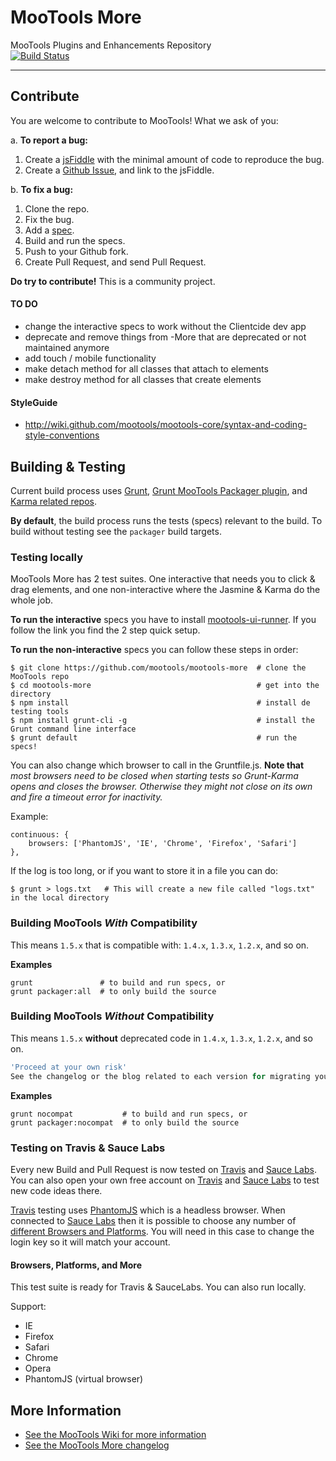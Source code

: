# MooTools More 
MooTools Plugins and Enhancements Repository    
[![Build Status](https://travis-ci.org/mootools/mootools-more.svg?branch=master)](https://travis-ci.org/mootools/mootools-more)

---

## Contribute

You are welcome to contribute to MooTools! What we ask of you:

a. __To report a bug:__

   1. Create a [jsFiddle](http://jsfiddle.net/) with the minimal amount of code to reproduce the bug.
   2. Create a [Github Issue](https://github.com/mootools/mootools-more/issues), and link to the jsFiddle.

b. __To fix a bug:__

   1. Clone the repo.
   2. Fix the bug.
   3. Add a [spec](http://jasmine.github.io/1.3/introduction.html).
   4. Build and run the specs.
   5. Push to your Github fork.
   6. Create Pull Request, and send Pull Request.


__Do try to contribute!__ This is a community project.

#### TO DO

* change the interactive specs to work without the Clientcide dev app
* deprecate and remove things from -More that are deprecated or not maintained anymore
* add touch / mobile functionality
* make detach method for all classes that attach to elements
* make destroy method for all classes that create elements

#### StyleGuide

* http://wiki.github.com/mootools/mootools-core/syntax-and-coding-style-conventions

## Building & Testing

Current build process uses [Grunt](http://github.com/gruntjs), [Grunt MooTools Packager plugin](https://github.com/ibolmo/grunt-packager), and [Karma related repos](http://github.com/karma-runner/grunt-karma).

**By default**, the build process runs the tests (specs) relevant to the build. To build without testing see the `packager` build targets.

### Testing locally

MooTools More has 2 test suites. One interactive that needs you to click & drag elements, and one non-interactive where the Jasmine & Karma do the whole job. 

**To run the interactive** specs you have to install [mootools-ui-runner](https://github.com/arian/mootools-ui-runner). If you follow the link you find the 2 step quick setup.

**To run the non-interactive** specs you can follow these steps in order:

    $ git clone https://github.com/mootools/mootools-more  # clone the MooTools repo
    $ cd mootools-more                                     # get into the directory
    $ npm install                                          # install de testing tools
    $ npm install grunt-cli -g                             # install the Grunt command line interface
    $ grunt default                                        # run the specs!


You can also change which browser to call in the Gruntfile.js.
__Note that__ _most browsers need to be closed when starting tests so Grunt-Karma opens and closes the browser. Otherwise they might not close on its own and fire a timeout error for inactivity._

Example:

	continuous: {
		browsers: ['PhantomJS', 'IE', 'Chrome', 'Firefox', 'Safari']
	},

If the log is too long, or if you want to store it in a file you can do:

    $ grunt > logs.txt   # This will create a new file called "logs.txt" in the local directory



### Building MooTools _With_ Compatibility
This means `1.5.x` that is compatible with: `1.4.x`, `1.3.x`, `1.2.x`, and so on.

**Examples**

	grunt               # to build and run specs, or
	grunt packager:all  # to only build the source

### Building MooTools _Without_ Compatibility
This means `1.5.x` **without** deprecated code in `1.4.x`, `1.3.x`, `1.2.x`, and so on.

``` js
'Proceed at your own risk'
See the changelog or the blog related to each version for migrating your code.
```

**Examples**

	grunt nocompat           # to build and run specs, or
	grunt packager:nocompat  # to only build the source


### Testing on Travis & Sauce Labs

Every new Build and Pull Request is now tested on [Travis](https://travis-ci.org/) and [Sauce Labs](https://saucelabs.com/). You can also open your own free account on [Travis](https://travis-ci.org/) and [Sauce Labs](https://saucelabs.com/) to test new code ideas there.

[Travis](https://travis-ci.org/) testing uses [PhantomJS](http://phantomjs.org/) which is a headless browser. When connected to [Sauce Labs](https://saucelabs.com/) then it is possible to choose any number of [different Browsers and Platforms](https://saucelabs.com/platforms). You will need in this case to change the login key so it will match your account.


#### Browsers, Platforms, and More

This test suite is ready for Travis & SauceLabs.
You can also run locally.

Support:

 - IE
 - Firefox
 - Safari
 - Chrome
 - Opera
 - PhantomJS (virtual browser)



## More Information

 - [See the MooTools Wiki for more information](http://github.com/mootools/mootools-core/wikis)
 - [See the MooTools More changelog](https://github.com/mootools/mootools-more/blob/master/changelog.md)
 